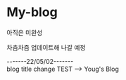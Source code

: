 # My-blog

아직은 미완성

차츰차즘 업데이트해 나갈 예정

-------22/05/02-------<br>
blog title change
TEST --> Youg's Blog
